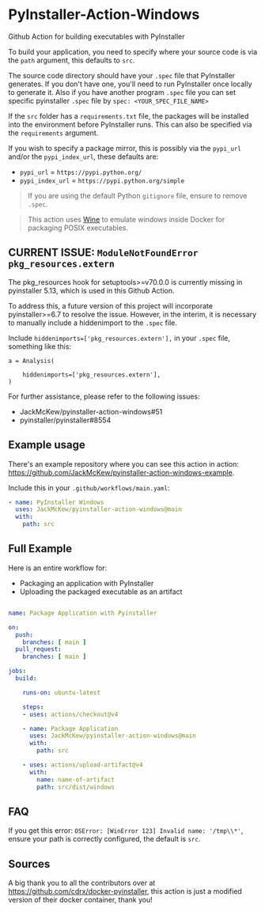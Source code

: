 # PyInstaller-Action-Windows

Github Action for building executables with PyInstaller

To build your application, you need to specify where your source code is via the `path` argument, this defaults to `src`.

The source code directory should have your `.spec` file that PyInstaller generates. If you don't have one, you'll need to run PyInstaller once locally to generate it.
Also if you have another program `.spec` file you can set specific pyinstaller `.spec` file by `spec: <YOUR_SPEC_FILE_NAME>`

If the `src` folder has a `requirements.txt` file, the packages will be installed into the environment before PyInstaller runs. This can also be specified via the `requirements` argument.

If you wish to specify a package mirror, this is possibly via the `pypi_url` and/or the `pypi_index_url`, these defaults are:

- `pypi_url` = `https://pypi.python.org/`
- `pypi_index_url` = `https://pypi.python.org/simple`

> If you are using the default Python `gitignore` file, ensure to remove `.spec`.

> This action uses [Wine](https://www.winehq.org) to emulate windows inside Docker for packaging POSIX executables.

## CURRENT ISSUE: `ModuleNotFoundError pkg_resources.extern`
The pkg_resources hook for setuptools>=v70.0.0 is currently missing in pyinstaller 5.13, which is used in this Github Action.

To address this, a future version of this project will incorporate pyinstaller>=6.7 to resolve the issue. 
However, in the interim, it is necessary to manually include a hiddenimport to the `.spec` file.

Include `hiddenimports=['pkg_resources.extern'],` in your `.spec` file, something like this:
```
a = Analysis(

    hiddenimports=['pkg_resources.extern'],
)
```

For further assistance, please refer to the following issues:
- JackMcKew/pyinstaller-action-windows#51
- pyinstaller/pyinstaller#8554


## Example usage

There's an example repository where you can see this action in action: <https://github.com/JackMcKew/pyinstaller-action-windows-example>.

Include this in your `.github/workflows/main.yaml`:

```yaml
- name: PyInstaller Windows
  uses: JackMcKew/pyinstaller-action-windows@main
  with:
    path: src
```

## Full Example

Here is an entire workflow for:

- Packaging an application with PyInstaller
- Uploading the packaged executable as an artifact

``` yaml

name: Package Application with Pyinstaller

on:
  push:
    branches: [ main ]
  pull_request:
    branches: [ main ]

jobs:
  build:

    runs-on: ubuntu-latest

    steps:
    - uses: actions/checkout@v4

    - name: Package Application
      uses: JackMcKew/pyinstaller-action-windows@main
      with:
        path: src

    - uses: actions/upload-artifact@v4
      with:
        name: name-of-artifact
        path: src/dist/windows
```

## FAQ

If you get this error: `OSError: [WinError 123] Invalid name: '/tmp\\*'`, ensure your path is correctly configured, the default is `src`.

## Sources

A big thank you to all the contributors over at <https://github.com/cdrx/docker-pyinstaller>, this action is just a modified version of their docker container, thank you!

